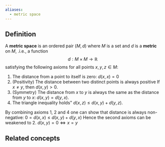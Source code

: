 ```yaml
---
aliases:
  - metric space
---
```

## Definition
A __metric space__ is an ordered pair $(M, d)$ where $M$ is a set and $d$ is a **metric** on $M$, .i.e., a function
$$ d: M\times M \to \mathbb{R}$$
satisfying the following axioms for all points $x, y, z \in M$:
1. The distance from a point to itself is zero:
		$d(x, x) = 0$
2. (Positivity) The distance between two distinct points is always positive
		If $x \neq y$, then $d(x, y) >0$.
3. (Symmetry) The distance from $x$ to $y$ is always the same as the distance from $y$ to $x$:
		$d(x,y) = d(y,x)$.
4. The triangle inequality holds"
		$d(x, z) \leq d(x, y) + d(y,z)$.

By combining axioms 1, 2 and 4 one can show that distance is always non-negative:
$0 = d(x, x) \leq d(x, y) + d(y, x)$
Hence the second axioms can be weakened to
2. $d(x, y) = 0 \iff x = y$

## Related concepts
